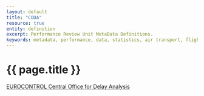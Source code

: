 ```yaml
---
layout: default
title: "CODA"
resource: true
entity: definition
excerpt: Performance Review Unit MetaData Definitions.
keywords: metadata, performance, data, statistics, air transport, flights, europe, delay, CODA
---
```

# {{ page.title }}
<a href="https://www.eurocontrol.int/articles/central-office-delay-analysis-coda" target="_blank">EUROCONTROL Central Office for Delay Analysis</a>